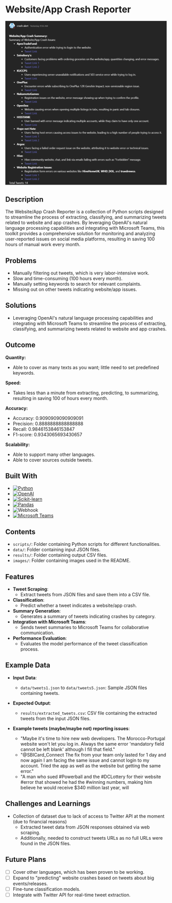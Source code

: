# Website/App Crash Reporter

![Report Summary](images/report_summary.png)

## Description

The Website/App Crash Reporter is a collection of Python scripts designed to streamline the process of extracting, classifying, and summarizing tweets related to website and app crashes. By leveraging OpenAI's natural language processing capabilities and integrating with Microsoft Teams, this toolkit provides a comprehensive solution for monitoring and analyzing user-reported issues on social media platforms, resulting in saving 100 hours of manual work every month.

## Problems

- Manually filtering out tweets, which is very labor-intensive work.
- Slow and time-consuming (100 hours every month).
- Manually setting keywords to search for relevant complaints.
- Missing out on other tweets indicating website/app issues.

## Solutions

- Leveraging OpenAI's natural language processing capabilities and integrating with Microsoft Teams to streamline the process of extracting, classifying, and summarizing tweets related to website and app crashes.

## Outcome

**Quantity:**
- Able to cover as many texts as you want; little need to set predefined keywords.

**Speed:**
- Takes less than a minute from extracting, predicting, to summarizing, resulting in saving 100 of hours every month.

**Accuracy:**
- Accuracy: 0.9090909090909091
- Precision: 0.8888888888888888
- Recall: 0.9846153846153847
- F1-score: 0.9343065693430657

**Scalability:**
- Able to support many other languages.
- Able to cover sources outside tweets.

## Built With

- [![Python](https://img.shields.io/badge/Python-3776AB?style=for-the-badge&logo=python&logoColor=white)](https://www.python.org/)
- [![OpenAI](https://img.shields.io/badge/OpenAI-FF6600?style=for-the-badge&logo=openai&logoColor=white)](https://openai.com/)
- [![Scikit-learn](https://img.shields.io/badge/scikit--learn-F7931E?style=for-the-badge&logo=scikit-learn&logoColor=white)](https://scikit-learn.org/stable/)
- [![Pandas](https://img.shields.io/badge/pandas-150458?style=for-the-badge&logo=pandas&logoColor=white)](https://pandas.pydata.org/)
- ![Webhook](https://img.shields.io/badge/Webhook-FFB6C1?style=for-the-badge&logo=webhook&logoColor=white)
- [![Microsoft Teams](https://img.shields.io/badge/Microsoft%20Teams-6264A7?style=for-the-badge&logo=microsoft-teams&logoColor=white)](https://www.microsoft.com/en-us/microsoft-teams/group-chat-software)

## Contents
- `scripts/`: Folder containing Python scripts for different functionalities.
- `data/`: Folder containing input JSON files.
- `results/`: Folder containing output CSV files.
- `images/`: Folder containing images used in the README.

## Features
- **Tweet Scraping**:
  - Extract tweets from JSON files and save them into a CSV file.
- **Classification**:
  - Predict whether a tweet indicates a website/app crash.
- **Summary Generation**:
  - Generates a summary of tweets indicating crashes by category.
- **Integration with Microsoft Teams**:
  - Sends tweet summaries to Microsoft Teams for collaborative communication.
- **Performance Evaluation**:
  - Evaluates the model performance of the tweet classification process.

## Example Data
- **Input Data**:
  - `data/tweets1.json` to `data/tweets5.json`: Sample JSON files containing tweets.

- **Expected Output**:
  - `results/extracted_tweets.csv`: CSV file containing the extracted tweets from the input JSON files.

- **Example tweets (maybe/maybe not) reporting issues**:
  - "Maybe it's time to hire new web developers. The Morocco-Portugal website won't let you log in. Always the same error 'mandatory field cannot be left blank' although I fill that field."
  - "@SBICard_Connect The fix from your team only lasted for 1 day and now again I am facing the same issue and cannot login to my account. Tried the app as well as the website but getting the same error."
  - "A man who sued #Powerball and the #DCLottery for their website #error that showed he had the #winning numbers, making him believe he would receive $340 million last year, will

## Challenges and Learnings
- Collection of dataset due to lack of access to Twitter API at the moment (due to financial reasons)
  - Extracted tweet data from JSON responses obtained via web scraping.
  - Additionally, needed to construct tweets URLs as no full URLs were found in the JSON files.

## Future Plans
- [ ] Cover other languages, which has been proven to be working.
- [ ] Expand to "predicting" website crashes based on tweets about big events/releases.
- [ ] Fine-tune classification models.
- [ ] Integrate with Twitter API for real-time tweet extraction.